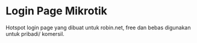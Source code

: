 # Login Page Mikrotik
 Hotspot login page yang dibuat untuk robin.net, free dan bebas digunakan untuk pribadi/ komersil.